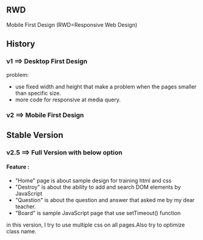 ## RWD
Mobile First Design (RWD=Responsive Web Design)

## History

### v1 ==> Desktop First Design

problem: 

* use fixed width and height that make a problem when the pages smaller than specific size.
* more code for responsive at media query.

### v2 ==> Mobile First Design

## Stable Version

### v2.5 ==> Full Version with below option

#### Feature :

* "Home" page is about sample design for training html and css
* "Destroy" is about the ability to add and search DOM elements by JavaScript
* "Question" is about the question and answer that asked me by my dear teacher.
* "Board" is sample JavaScript page that use setTimeout() function
 
in this version, I try to use multiple css on all pages.Also try to optimize class name.